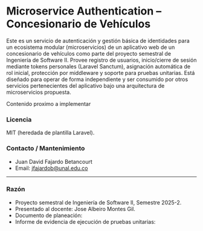 # Microservice Authentication – Concesionario de Vehículos

Este es un servicio de autenticación y gestión básica de identidades para un ecosistema modular (microservicios) de un aplicativo web de un concesionario de vehículos como parte del proyecto semestral de Ingeniería de Software II. Provee registro de usuarios, inicio/cierre de sesión mediante tokens personales (Laravel Sanctum), asignación automática de rol inicial, protección por middleware y soporte para pruebas unitarias. Está diseñado para operar de forma independiente y ser consumido por otros servicios pertenecientes del aplicativo bajo una arquitectura de microservicios propuesta.

Contenido proximo a implementar

### Licencia

MIT (heredada de plantilla Laravel).

### Contacto / Mantenimiento

- Juan David Fajardo Betancourt
- Email: jfajardob@unal.edu.co

---
### Razón

- Proyecto semestral de Ingeniería de Software II, Semestre 2025-2.
- Presentado al docente: Jose Albeiro Montes Gil.
- Documento de planeación:
- Informe de evidencia de ejecución de pruebas unitarias: 
